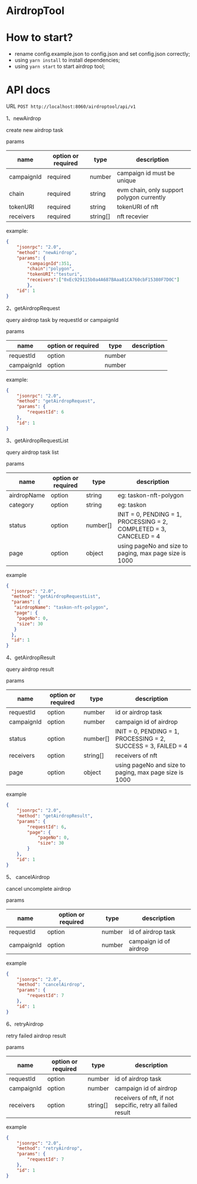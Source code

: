 # AirdropTool

#  How to start?
- rename config.example.json to config.json and set config.json correctly;
- using ```yarn install``` to install dependencies;
- using ```yarn start``` to start airdrop tool;

# API docs

URL ```POST http://localhost:8060/airdroptool/api/v1```

1、newAirdrop

create new airdrop task

params

| name | option or required | type | description                               | 
| ----- | ----------------- | ---- |-------------------------------------------|
 | campaignId | required | number | campaign id must be unique                |
 | chain | required | string | evm chain, only support polygon currently |
 | tokenURI | required | string | tokenURI of nft                           |
 | receivers | required | string[]| nft recevier                              |

example:

```json
{
    "jsonrpc": "2.0", 
    "method": "newAirdrop", 
    "params": {
        "campaignId":351,
        "chain":"polygon",
        "tokenURI":"testuri",
        "receivers":["0xEc929115b0a4A687BAaa81CA760cbF15380F7D0C"]
        },
    "id": 1
}
```

2、getAirdropRequest

query airdrop task by requestId or campaignId

params

| name       | option or required | type | description               | 
|------------| ----------------- | ---- |---------------------------|
| requestId  | option | number |   |
| campaignId | option | number |    |

example:

```json
{
    "jsonrpc": "2.0",
    "method": "getAirdropRequest",
    "params": {
        "requestId": 6
    },
    "id": 1
}
```

3、getAirdropRequestList 

query airdrop task list

params

| name        | option or required | type     | description                                                        | 
|-------------| ----------------- |----------|--------------------------------------------------------------------|
| airdropName | option | string   | eg: taskon-nft-polygon                                             |
| category    | option | string   | eg: taskon                                                         |
| status      | option | number[] | INIT = 0, PENDING = 1, PROCESSING = 2, COMPLETED = 3, CANCELED = 4 |
| page    | option | object   | using pageNo and size to paging, max page size is 1000             |

example

```json
{
  "jsonrpc": "2.0",
  "method": "getAirdropRequestList",
  "params": {
   "airdropName": "taskon-nft-polygon",
   "page": {
    "pageNo": 0,
    "size": 30
   }
  },
  "id": 1
}
```

4、getAirdropResult

query airdrop result

params

| name       | option or required | type     | description      | 
|------------| ----------------- |----------|------------------------|
| requestId  | option | number   | id or airdrop task     |
| campaignId | option | number   | campaign id of airdrop |
| status     | option | number[] | INIT = 0, PENDING = 1, PROCESSING = 2, SUCCESS = 3, FAILED = 4 |
| receivers  | option | string[] | receivers of nft       |
| page       | option | object   | using pageNo and size to paging, max page size is 1000 |

example

```json
{
    "jsonrpc": "2.0",
    "method": "getAirdropResult",
    "params": {
        "requestId": 6,
        "page": {
            "pageNo": 0,
            "size": 30
        }
    },
    "id": 1
}
```

5、 cancelAirdrop

cancel uncomplete airdrop

params

| name       | option or required | type     | description | 
|------------| ----------------- |----------|-------------|
| requestId  | option | number   | id of airdrop task |
| campaignId | option | number   | campaign id of airdrop |

example

```json
{
    "jsonrpc": "2.0",
    "method": "cancelAirdrop",
    "params": {
        "requestId": 7
    },
    "id": 1
}
```

6、retryAirdrop

retry failed airdrop result

params

| name       | option or required | type     | description                                                | 
|------------| ----------------- |----------|------------------------------------------------------------|
| requestId  | option | number   | id of airdrop task                                         |
| campaignId | option | number   | campaign id of airdrop                                     |
| receivers  | option | string[] | receivers of nft, if not sepcific, retry all failed result |

example

```json
{
    "jsonrpc": "2.0",
    "method": "retryAirdrop",
    "params": {
        "requestId": 7
    },
    "id": 1
}
```